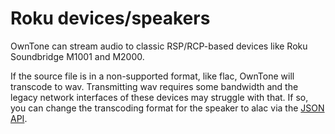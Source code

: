 # Roku devices/speakers

OwnTone can stream audio to classic RSP/RCP-based devices like Roku Soundbridge
M1001 and M2000.

If the source file is in a non-supported format, like flac, OwnTone will
transcode to wav. Transmitting wav requires some bandwidth and the legacy
network interfaces of these devices may struggle with that. If so, you can
change the transcoding format for the speaker to alac via the [JSON API](../json-api.md#change-an-output).

